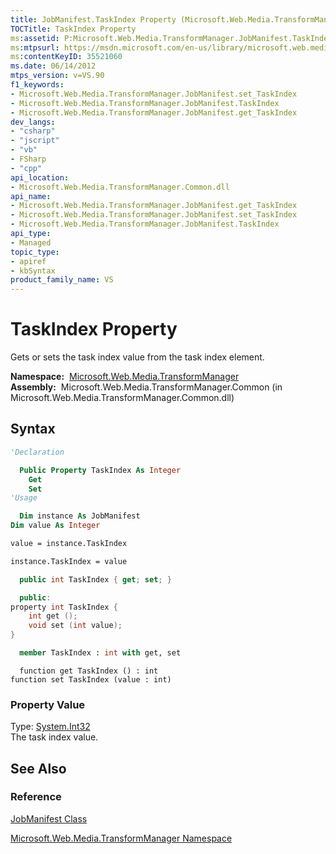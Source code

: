 ```yaml
---
title: JobManifest.TaskIndex Property (Microsoft.Web.Media.TransformManager)
TOCTitle: TaskIndex Property
ms:assetid: P:Microsoft.Web.Media.TransformManager.JobManifest.TaskIndex
ms:mtpsurl: https://msdn.microsoft.com/en-us/library/microsoft.web.media.transformmanager.jobmanifest.taskindex(v=VS.90)
ms:contentKeyID: 35521060
ms.date: 06/14/2012
mtps_version: v=VS.90
f1_keywords:
- Microsoft.Web.Media.TransformManager.JobManifest.set_TaskIndex
- Microsoft.Web.Media.TransformManager.JobManifest.TaskIndex
- Microsoft.Web.Media.TransformManager.JobManifest.get_TaskIndex
dev_langs:
- "csharp"
- "jscript"
- "vb"
- FSharp
- "cpp"
api_location:
- Microsoft.Web.Media.TransformManager.Common.dll
api_name:
- Microsoft.Web.Media.TransformManager.JobManifest.get_TaskIndex
- Microsoft.Web.Media.TransformManager.JobManifest.set_TaskIndex
- Microsoft.Web.Media.TransformManager.JobManifest.TaskIndex
api_type:
- Managed
topic_type:
- apiref
- kbSyntax
product_family_name: VS
---
```


# TaskIndex Property

Gets or sets the task index value from the task index element.

**Namespace:**  [Microsoft.Web.Media.TransformManager](microsoft-web-media-transformmanager-namespace.md)  
**Assembly:**  Microsoft.Web.Media.TransformManager.Common (in Microsoft.Web.Media.TransformManager.Common.dll)

## Syntax

```vb
'Declaration

  Public Property TaskIndex As Integer
    Get
    Set
'Usage

  Dim instance As JobManifest
Dim value As Integer

value = instance.TaskIndex

instance.TaskIndex = value
```

```csharp
  public int TaskIndex { get; set; }
```

```cpp
  public:
property int TaskIndex {
    int get ();
    void set (int value);
}
```

``` fsharp
  member TaskIndex : int with get, set
```

```jscript
  function get TaskIndex () : int
function set TaskIndex (value : int)
```

### Property Value

Type: [System.Int32](https://msdn.microsoft.com/library/td2s409d)  
The task index value.  

## See Also

### Reference

[JobManifest Class](jobmanifest-class-microsoft-web-media-transformmanager.md)

[Microsoft.Web.Media.TransformManager Namespace](microsoft-web-media-transformmanager-namespace.md)


